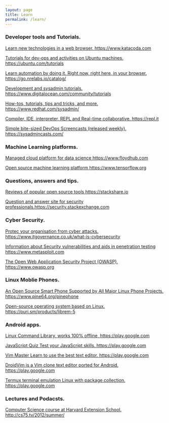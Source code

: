 ```yaml
---
layout: page
title: Learn
permalink: /learn/
---
```



### Developer tools and Tutorials.

<a href="https://www.katacoda.com/ " target="_blank"> Learn new technologies in a web browser. https://www.katacoda.com</a> 


<a href="https://ubuntu.com/tutorials" target="_blank">Tutorials for dev-ops and activities on Ubuntu machines. https://ubuntu.com/tutorials</a> 


<a href="https://go.nrelabs.io/catalog/" target="_blank"> Learn automation by doing it. Right now, right here, in your browser. https://go.nrelabs.io/catalog/</a> 


<a href="https://www.digitalocean.com/community/tutorials" target="_blank"> Development and sysadmin tutorials. https://www.digitalocean.com/community/tutorials</a> 


<a href="https://www.redhat.com/sysadmin/" target="_blank">How-tos, tutorials,  tips and tricks, and more. https://www.redhat.com/sysadmin/</a> 


<a href="https://repl.it" target="_blank"> Compiler, IDE, interpreter, REPL and Real-time collaborative. https://repl.it</a>


<a href="https://sysadmincasts.com/" target="_blank"> Simple bite-sized DevOps Screencasts (released weekly). https://sysadmincasts.com/</a>


### Machine Learning platforms.


<a href="https://www.floydhub.com" target="_blank">Managed cloud platform for data science https://www.floydhub.com</a>


<a href="https://www.tensorflow.org/tutorials" target="_blank"> Open source machine learning platform https://www.tensorflow.org</a>


### Questions, answers and tips.

<a href="https://stackshare.io " target="_blank">Reviews of popular open source tools https://stackshare.io</a>


<a href="https://security.stackexchange.com " target="_blank">Question and answer site for security professionals.https://security.stackexchange.com</a>

### Cyber Security. 

<a href="https://www.itgovernance.co.uk/what-is-cybersecurity" target="_blank">Protec your organisation from cyber attacks. https://www.itgovernance.co.uk/what-is-cybersecurity </a>


<a href="https://www.metasploit.com" target="_blank">Information about Security vulnerabilities and aids in penetration testing  https://www.metasploit.com</a>


<a href="https://www.owasp.org " target="_blank"> The Open Web Application Security Project (OWASP). https://www.owasp.org </a>


### Linux Moblie Phones.


<a href="https://www.pine64.org/pinephone" target="_blank">An Open Source Smart Phone Supported by All Major Linux Phone Projects. https://www.pine64.org/pinephone </a>


<a href="https://puri.sm/products/librem-5" target="_blank">Open-source operating system based on Linux. https://puri.sm/products/librem-5 </a>


### Android apps.



<a href="https://play.google.com/store/apps/details?id=com.inspiredandroid.linuxcommandbibliotheca&hl=en_GB" target="_blank"> Linux Command Library, works 100% offline, https://play.google.com</a>




<a href="https://play.google.com/store/apps/details?id=com.doasido4u.jsquiz&hl=en_GB" target="_blank">JavaScript Quiz Test your JavaScript skills. https://play.google.com</a>



<a href="https://play.google.com/store/apps/details?id=develop.example.beta1139.vimmaster&hl=en_GB" target="_blank">Vim Master Learn to use the best text editor. https://play.google.com </a>


<a href="https://play.google.com/store/apps/details?id=com.droidvim&hl=en_GB" target="_blank"> DroidVim is a Vim clone text editor ported for Android. https://play.google.com </a>



<a href="https://play.google.com/store/apps/details?id=com.termux&hl=en_GB" target="_blank"> Termux terminal emulation Linux with package collection.  https://play.google.com </a>


### Lectures and Podacsts.


<a href="http://cs75.tv/2012/summer/" target="_blank"> Computer Science course at Harvard Extension School. http://cs75.tv/2012/summer/</a>
